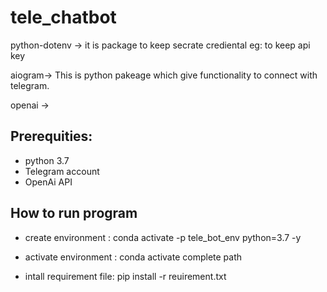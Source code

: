 # tele_chatbot

python-dotenv ->  it is package to keep secrate crediental eg: to keep api key

aiogram-> This is python pakeage which give functionality to connect with telegram.

openai -> 

## Prerequities: 

- python 3.7
- Telegram account
- OpenAi API

## How to run program

- create environment : conda activate -p tele_bot_env python=3.7 -y

- activate environment : conda activate complete path

- intall requirement file: pip install -r reuirement.txt
